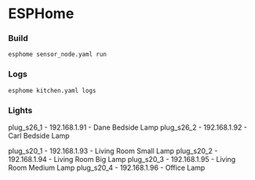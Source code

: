 # ESPHome

### Build

`esphome sensor_node.yaml run`

### Logs

`esphome kitchen.yaml logs`

### Lights

plug_s26_1 - 192.168.1.91 - Dane Bedside Lamp 
plug_s26_2 - 192.168.1.92 - Carl Bedside Lamp 

plug_s20_1 - 192.168.1.93 - Living Room Small Lamp
plug_s20_2 - 192.168.1.94 - Living Room Big Lamp
plug_s20_3 - 192.168.1.95 - Living Room Medium Lamp
plug_s20_4 - 192.168.1.96 - Office Lamp